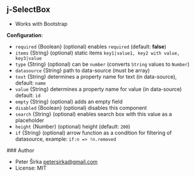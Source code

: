 ## j-SelectBox

- Works with Bootstrap

__Configuration__:

- `required` {Boolean} (optional) enables `required` (default: __false__)
- `items` {String} (optional) static items `key1|value1, key2 with value, key3|value`
- `type` {String} (optional) can be `number` (converts `String` values to `Number`)
- `datasource` {String} path to data-source (must be array)
- `text` {String} determines a property name for text (in data-source), default: `name`
- `value` {String} determines a property name for value (in data-source) default: `id`
- `empty` {String} (optional) adds an empty field
- `disabled` {Boolean} (optional) disables this component
- `search` {String} (optional) enables search box with this value as a placeholder
- `height` {Number} (optional) height (default: `200`)
- `if` {String} (optional) arrow function as a condition for filtering of datasource, example: `if:n => !n.removed`

### Author

- Peter Širka <petersirka@gmail.com>
- License: MIT